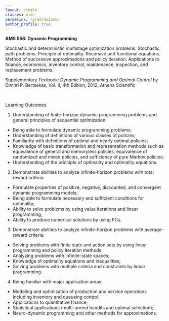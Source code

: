 ```yaml
---
layout: single
classes: wide
permalink: /grad/ams556/
author_profile: true
---
```


**AMS 556: Dynamic Programming**

Stochastic and deterministic multistage optimization problems. Stochastic path problems. Principle of optimality. Recursive and functional equations. Method of successive approximations and policy iteration. Applications to finance, economics, inventory control, maintenance, inspection, and replacement problems.

Supplementary Textbook: *Dynamic Programming and Optimal Control* by Dimitri P. Bertsekas, Vol. II, 4th Edition, 2012, Athena Scientific

<br/>

Learning Outcomes

1. Understanding of finite-horizon dynamic programming problems and general principles of sequential optimization:
  - Being able to formulate dynamic programming problems;
  - Understanding of definitions of various classes of policies;
  - Familiarity with definitions of optimal and nearly optimal policies;
  - Knowledge of basic transformation and representation methods such as equivalence of general and memoryless policies, equivalence of randomized and mixed policies, and sufficiency of pure Markov policies;
  - Understanding of the principle of optimality and optimality equations.
2. Demonstrate abilities to analyze infinite-horizon problems with total reward criteria: 
  - Formulate properties of positive, negative, discounted, and convergent dynamic programming models; 
  - Being able to formulate necessary and sufficient conditions for optimality;
  - Ability to solve problems by using value iterations and linear programming;
  - Ability to produce numerical solutions by using PCs.
3. Demonstrate abilities to analyze infinite-horizon problems with average-reward criteria: 
  - Solving problems with finite state and action sets by using linear programming and policy iteration methods;
  - Analyzing problems with infinite-state spaces;
  - Knowledge of optimality equations and inequalities;
  - Solving problems with multiple criteria and constraints by linear programming.
4. Being familiar with major application areas: 
  - Modeling and optimization of production and service operations including inventory and queueing control;
  - Applications to quantitative finance;
  - Statistical applications (multi-armed bandits and optimal selection);
  - Neuro-dynamic programming and other methods for approximations.
